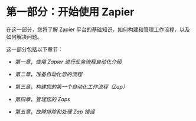 # 第一部分：开始使用 Zapier

在这一部分，您将了解 Zapier 平台的基础知识，如何构建和管理工作流程，以及如何解决问题。

这一部分包括以下章节：

+   *第一章*，*使用 Zapier 进行业务流程自动化介绍*

+   *第二章*，*准备自动化您的流程*

+   *第三章*，*构建您的第一个自动化工作流程（Zap）*

+   *第四章*，*管理您的 Zaps*

+   *第五章*，*故障排除和处理 Zap 错误*

